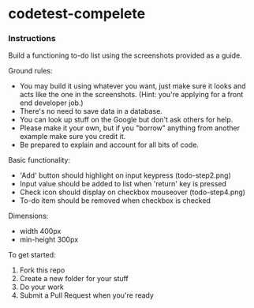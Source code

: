 # codetest-compelete

### Instructions

Build a functioning to-do list using the screenshots provided as a guide. 

Ground rules:

* You may build it using whatever you want, just make sure it looks and acts like the one in the screenshots. (Hint: you're applying for a front end developer job.)
* There's no need to save data in a database.
* You can look up stuff on the Google but don't ask others for help. 
* Please make it your own, but if you "borrow" anything from another example make sure you credit it.
* Be prepared to explain and account for all bits of code.

Basic functionality:

* 'Add' button should highlight on input keypress (todo-step2.png)
* Input value should be added to list when 'return' key is pressed
* Check icon should display on checkbox mouseover (todo-step4.png)
* To-do item should be removed when checkbox is checked

Dimensions: 

* width 400px
* min-height 300px

To get started:

1. Fork this repo 
2. Create a new folder for your stuff
3. Do your work
4. Submit a Pull Request when you're ready
